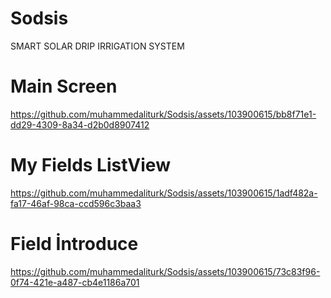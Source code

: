 # Sodsis
SMART SOLAR DRIP IRRIGATION SYSTEM
# Main Screen
https://github.com/muhammedaliturk/Sodsis/assets/103900615/bb8f71e1-dd29-4309-8a34-d2b0d8907412
# My Fields ListView
https://github.com/muhammedaliturk/Sodsis/assets/103900615/1adf482a-fa17-46af-98ca-ccd596c3baa3
# Field İntroduce
https://github.com/muhammedaliturk/Sodsis/assets/103900615/73c83f96-0f74-421e-a487-cb4e1186a701


